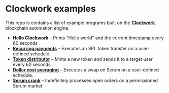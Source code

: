 # **Clockwork examples**

This repo is contains a list of example programs built on the [**Clockwork**](https://clockwork.xyz) blockchain automation engine.
- [**Hello Clockwork**](https://github.com/clockwork-xyz/examples/tree/main/hello_clockwork) – Prints "Hello world" and the current timestamp every 60 seconds
- [**Recurring payments**](https://github.com/clockwork-xyz/examples/tree/main/payments) – Executes an SPL token transfer on a user-defined schedule.
- [**Token distributor**](https://github.com/clockwork-xyz/examples/tree/main/distributor) – Mints a new token and sends it to a target user every 60 seconds.
- [**Dollar cost averaging**](https://github.com/clockwork-xyz/examples/tree/main/investments) – Executes a swap on Serum on a user-defined schedule.
- [**Serum crank**](https://github.com/clockwork-xyz/examples/tree/main/serum_crank) – Indefinitely processes open orders on a permissioned Serum market.

